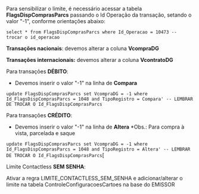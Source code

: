 Para sensibilizar o limite, é necessário acessar a tabela **FlagsDispComprasParcs** passando o Id Operação da transação, setando o valor "-1", conforme orientações abaixo:

`select * from FlagsDispComprasParcs where Id_Operacao = 10473 -- trocar o id_operacao`

**Transações nacionais**: devemos alterar a coluna **VcompraDG**

**Transações internacionais:** devemos alterar a coluna **VcontratoDG** 

Para transações **DÉBITO**:
- Devemos inserir o valor "-1" na linha de **Compara** 

`update FlagsDispComprasParcs set VcompraDG = -1 where Id_FlagsDispComprasParcs = 1048 and TipoRegistro = Compara' -- LEMBRAR DE TROCAR O Id_FlagsDispComprasParcs`

Para transações **CRÉDITO**:
- Devemos inserir o valor "-1" na linha de **Altera**
*Obs.: Para compra à vista, parcelada e saque

`update FlagsDispComprasParcs set VcompraDG = -1 where Id_FlagsDispComprasParcs = 1048 and TipoRegistro = Altera' -- LEMBRAR DE TROCAR O Id_FlagsDispComprasParcs`[


Limite Contactless **SEM SENHA**:

Ativar a regra LIMITE_CONTACTLESS_SEM_SENHA e adicionar/alterar o limite na tabela ControleConfiguracoesCartoes na base do EMISSOR